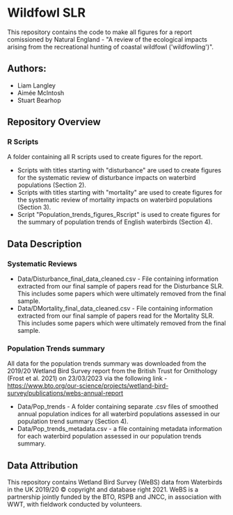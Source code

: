 # Wildfowl SLR

This repository contains the code to make all figures for a report comissioned by Natural England - "A review of the ecological impacts arising from the recreational hunting of coastal wildfowl ('wildfowling')".

## Authors:

- Liam Langley
- Aimée McIntosh
- Stuart Bearhop

## Repository Overview

### R Scripts

A folder containing all R scripts used to create figures for the report.

- Scripts with titles starting with "disturbance" are used to create figures for the systematic review of disturbance impacts on waterbird populations (Section 2).
- Scripts with titles starting with "mortality" are used to create figures for the systematic review of mortality impacts on waterbird populations (Section 3).
- Script "Population_trends_figures_Rscript" is used to create figures for the summary of population trends of English waterbirds (Section 4). 

## Data Description

### Systematic Reviews

- Data/Disturbance_final_data_cleaned.csv - File containing information extracted from our final sample of papers read for the Disturbance SLR. This includes some papers which were ultimately removed from the final sample.
- Data/DMortality_final_data_cleaned.csv - File containing information extracted from our final sample of papers read for the Mortality SLR. This includes some papers which were ultimately removed from the final sample.

### Population Trends summary

All data for the population trends summary was downloaded from the 2019/20 Wetland Bird Survey report from the British Trust for Ornithology (Frost et al. 2021)
on 23/03/2023 via the following link - https://www.bto.org/our-science/projects/wetland-bird-survey/publications/webs-annual-report

- Data/Pop_trends - A folder containing separate .csv files of smoothed annual population indices for all waterbird populations assessed in our population trend summary (Section 4). 
- Data/Pop_trends_metadata.csv - a file containing metadata information for each waterbird population assessed in our population trends summary. 

## Data Attribution

This repository contains Wetland Bird Survey (WeBS) data from Waterbirds in the UK 2019/20 © copyright and database right 2021. WeBS is a partnership jointly funded by the BTO, RSPB and JNCC, in association with WWT, with fieldwork conducted by volunteers.
